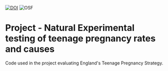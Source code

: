 <!-- badges: start -->
[![DOI](https://zenodo.org/badge/171463624.svg)](https://zenodo.org/badge/latestdoi/171463624)
![OSF](https://img.shields.io/static/v1?label=OSF&message=osf.io%2F8u9jp&color=15A5EB&link=https://osf.io/8u9jp/)
<!-- badges: end -->

# Project - Natural Experimental testing of teenage pregnancy rates and causes

Code used in the project evaluating England's Teenage Pregnancy Strategy.
